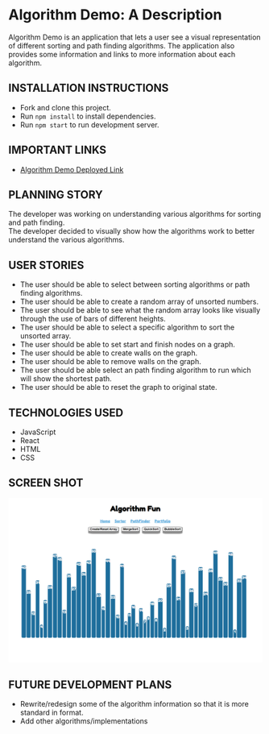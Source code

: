 # Algorithm Demo: A Description
Algorithm Demo is an application that lets a user see a visual representation of different
sorting and path finding algorithms.  The application also provides some information and links
to more information about each algorithm.
## INSTALLATION INSTRUCTIONS
- Fork and clone this project.
- Run ``npm install`` to install dependencies.
- Run ``npm start`` to run development server.
## IMPORTANT LINKS
- [Algorithm Demo Deployed Link](https://robert-a-johnston.github.io/algorithm-demo/) 
## PLANNING STORY
The developer was working on understanding various algorithms for sorting and path finding.  
The developer decided to visually show how the algorithms work to better understand the various algorithms.
## USER STORIES
- The user should be able to select between sorting algorithms or path finding algorithms.
- The user should be able to create a random array of unsorted numbers.
- The user should be able to see what the random array looks like visually through the use of bars of different heights.
- The user should be able to select a specific algorithm to sort the unsorted array.
- The user should be able to set start and finish nodes on a graph.
- The user should be able to create walls on the graph.
- The user should be able to remove walls on the graph.
- The user should be able select an path finding algorithm to run which will show the shortest path.
- The user should be able to reset the graph to original state.
## TECHNOLOGIES USED
- JavaScript
- React
- HTML
- CSS

## SCREEN SHOT
![Algorithm Fun](public/algorithmFun.png)
## FUTURE DEVELOPMENT PLANS
- Rewrite/redesign some of the algorithm information so that it is more standard in format.
- Add other algorithms/implementations
